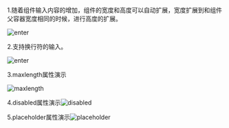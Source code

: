 1.随着组件输入内容的增加，组件的宽度和高度可以自动扩展，宽度扩展到和组件父容器宽度相同的时候，进行高度的扩展。

![enter]('https://github.com/ZxEnjoy/putaoInput/gif/oherline.gif')

2.支持换行符的输入。

![enter]('https://github.com/ZxEnjoy/putaoInput/gif/oherline.gif)

3.maxlength属性演示

![maxlength]('https://github.com/ZxEnjoy/putaoInput/gif/oherline.gif)

4.disabled属性演示![disabled]('https://github.com/ZxEnjoy/putaoInput/tree/main/gif/oherline.gif)

5.placeholder属性演示![placeholder]('https://github.com/ZxEnjoy/putaoInput/tree/main/gif/oherline.gif)

